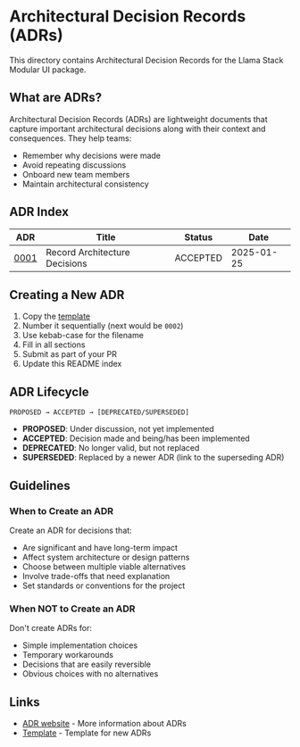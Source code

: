 # Architectural Decision Records (ADRs)

This directory contains Architectural Decision Records for the Llama Stack Modular UI package.

## What are ADRs?

Architectural Decision Records (ADRs) are lightweight documents that capture important architectural decisions along with their context and consequences. They help teams:
- Remember why decisions were made
- Avoid repeating discussions
- Onboard new team members
- Maintain architectural consistency

## ADR Index

| ADR | Title | Status | Date |
|-----|-------|---------|------|
| [0001](./0001-record-architecture-decisions.md) | Record Architecture Decisions | ACCEPTED | 2025-01-25 |

## Creating a New ADR

1. Copy the [template](./template.md)
2. Number it sequentially (next would be `0002`)
3. Use kebab-case for the filename
4. Fill in all sections
5. Submit as part of your PR
6. Update this README index

## ADR Lifecycle

```
PROPOSED → ACCEPTED → [DEPRECATED/SUPERSEDED]
```

- **PROPOSED**: Under discussion, not yet implemented
- **ACCEPTED**: Decision made and being/has been implemented  
- **DEPRECATED**: No longer valid, but not replaced
- **SUPERSEDED**: Replaced by a newer ADR (link to the superseding ADR)

## Guidelines

### When to Create an ADR

Create an ADR for decisions that:
- Are significant and have long-term impact
- Affect system architecture or design patterns
- Choose between multiple viable alternatives
- Involve trade-offs that need explanation
- Set standards or conventions for the project

### When NOT to Create an ADR

Don't create ADRs for:
- Simple implementation choices
- Temporary workarounds
- Decisions that are easily reversible
- Obvious choices with no alternatives

## Links

- [ADR website](https://adr.github.io/) - More information about ADRs
- [Template](./template.md) - Template for new ADRs 